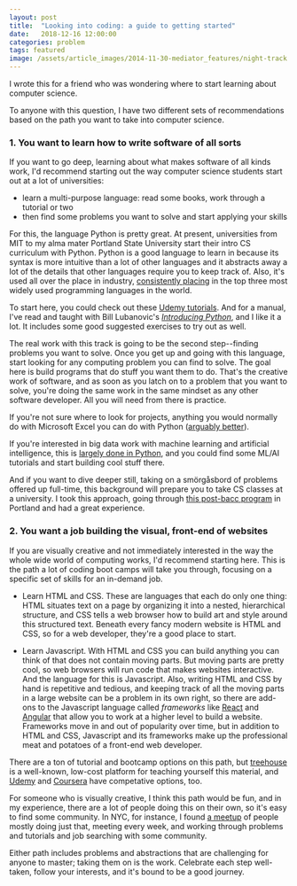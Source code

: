 ```yaml
---
layout: post
title:  "Looking into coding: a guide to getting started"
date:   2018-12-16 12:00:00
categories: problem
tags: featured
image: /assets/article_images/2014-11-30-mediator_features/night-track.JPG
---
```


I wrote this for a friend who was wondering where to start learning about computer science.

To anyone with this question, I have two different sets of recommendations based on the path you want to take into computer science.

### 1. You want to learn how to write software of all sorts

If you want to go deep, learning about what makes software of all kinds work, I'd recommend starting out the way computer science students start out at a lot of universities:
  * learn a multi-purpose language: read some books, work through a tutorial or two
  * then find some problems you want to solve and start applying your skills

For this, the language Python is pretty great. At present, universities from MIT to my alma mater Portland State University start their intro CS curriculum with Python. Python is a good language to learn in because its syntax is more intuitive than a lot of other languages and it abstracts away a lot of the details that other languages require you to keep track of. Also, it's used all over the place in industry, [consistently placing](https://www.tiobe.com/tiobe-index/) in the top three most widely used programming languages in the world.

To start here, you could check out these [Udemy tutorials](https://www.udemy.com/topic/python/).
And for a manual, I've read and taught with Bill Lubanovic's [*Introducing Python*](http://shop.oreilly.com/product/0636920028659.do), and I like it a lot. It includes some good suggested exercises to try out as well.

The real work with this track is going to be the second step--finding problems you want to solve. Once you get up and going with this language, start looking for any computing problem you can find to solve. The goal here is build programs that do stuff you want them to do. That's the creative work of software, and as soon as you latch on to a problem that you want to solve, you're doing the same work in the same mindset as any other software developer. All you will need from there is practice.

If you're not sure where to look for projects, anything you would normally do with Microsoft Excel you can do with Python ([arguably better](https://www.reddit.com/r/datascience/comments/8ggvx4/why_python_over_excel/)). 

If you're interested in big data work with machine learning and artificial intelligence, this is [largely done in Python](https://medium.com/@UdacityINDIA/why-use-python-for-machine-learning-e4b0b4457a77), and you could find some ML/AI tutorials and start building cool stuff there. 

And if you want to dive deeper still, taking on a smörgåsbord of problems offered up full-time, this background will prepare you to take CS classes at a university. I took this approach, going through [this post-bacc program](https://www.pdx.edu/computer-science/new-beginnings-reboot-your-career) in Portland and had a great experience.

### 2. You want a job building the visual, front-end of websites

If you are visually creative and not immediately interested in the way the whole wide world of computing works, I'd recommend starting here. This is the path a lot of coding boot camps will take you through, focusing on a specific set of skills for an in-demand job.

  * Learn HTML and CSS. These are languages that each do only one thing: HTML situates text on a page by organizing it into a nested, hierarchical structure, and CSS tells a web browser how to build art and style around this structured text. Beneath every fancy modern website is HTML and CSS, so for a web developer, they're a good place to start.

  * Learn Javascript. With HTML and CSS you can build anything you can think of that does not contain moving parts. But moving parts are pretty cool, so web browsers will run code that makes websites interactive. And the language for this is Javascript. Also, writing HTML and CSS by hand is repetitive and tedious, and keeping track of all the moving parts in a large website can be a problem in its own right, so there are add-ons to the Javascript language called *frameworks* like [React](https://reactjs.org/tutorial/tutorial.html) and [Angular](https://docs.angularjs.org/guide/introduction) that allow you to work at a higher level to build a website. Frameworks move in and out of popularity over time, but in addition to HTML and CSS, Javascript and its frameworks make up the professional meat and potatoes of a front-end web developer.

There are a ton of tutorial and bootcamp options on this path, but [treehouse](https://teamtreehouse.com/tracks/front-end-web-development) is a well-known, low-cost platform for teaching yourself this material, and [Udemy](https://www.udemy.com/programming-for-web-development-from-scratch/?utm_source=adwords-learn&utm_medium=udemyads) and [Coursera](https://www.coursera.org/courses?query=front%20end) have competative options, too.

For someone who is visually creative, I think this path would be fun, and in my experience, there are a lot of people doing this on their own, so it's easy to find some community. In NYC, for instance, I found [a meetup](https://www.meetup.com/hackerhours/) of people mostly doing just that, meeting every week, and working through problems and tutorials and job searching with some community.

Either path includes problems and abstractions that are challenging for anyone to master; taking them on is the work. Celebrate each step well-taken, follow your interests, and it's bound to be a good journey.